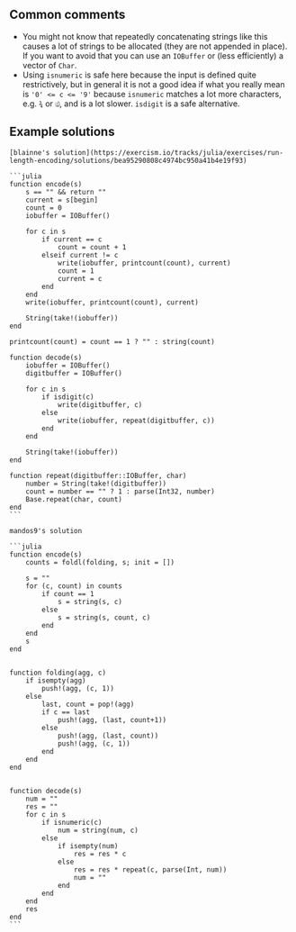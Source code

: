 ## Common comments

- You might not know that repeatedly concatenating strings like this causes a lot of strings to be allocated (they are not appended in place). If you want to avoid that you can use an `IOBuffer` or (less efficiently) a vector of `Char`.
- Using `isnumeric` is safe here because the input is defined quite restrictively, but in general it is not a good idea if what you really mean is `'0' <= c <= '9'` because `isnumeric` matches a lot more characters, e.g. `¾` or `௰`, and is a lot slower. `isdigit` is a safe alternative.


## Example solutions

````
[blainne's solution](https://exercism.io/tracks/julia/exercises/run-length-encoding/solutions/bea95290808c4974bc950a41b4e19f93)

```julia
function encode(s)
    s == "" && return ""
    current = s[begin]
    count = 0
    iobuffer = IOBuffer()

    for c in s
        if current == c
            count = count + 1
        elseif current != c
            write(iobuffer, printcount(count), current)
            count = 1
            current = c
        end
    end
    write(iobuffer, printcount(count), current)

    String(take!(iobuffer))
end

printcount(count) = count == 1 ? "" : string(count)

function decode(s)
    iobuffer = IOBuffer()
    digitbuffer = IOBuffer()

    for c in s
        if isdigit(c)
            write(digitbuffer, c)
        else
            write(iobuffer, repeat(digitbuffer, c))
        end
    end

    String(take!(iobuffer))
end

function repeat(digitbuffer::IOBuffer, char)
    number = String(take!(digitbuffer))
    count = number == "" ? 1 : parse(Int32, number)
    Base.repeat(char, count)
end
```

mandos9's solution

```julia
function encode(s)
    counts = foldl(folding, s; init = [])

    s = ""
    for (c, count) in counts
        if count == 1
            s = string(s, c)
        else
            s = string(s, count, c)
        end
    end
    s
end


function folding(agg, c)
    if isempty(agg)
        push!(agg, (c, 1))
    else
        last, count = pop!(agg)
        if c == last
            push!(agg, (last, count+1))
        else
            push!(agg, (last, count))
            push!(agg, (c, 1))
        end
    end
end


function decode(s)
    num = ""
    res = ""
    for c in s
        if isnumeric(c)
            num = string(num, c)
        else
            if isempty(num)
                res = res * c
            else
                res = res * repeat(c, parse(Int, num))
                num = ""
            end
        end
    end
    res
end
```
````
